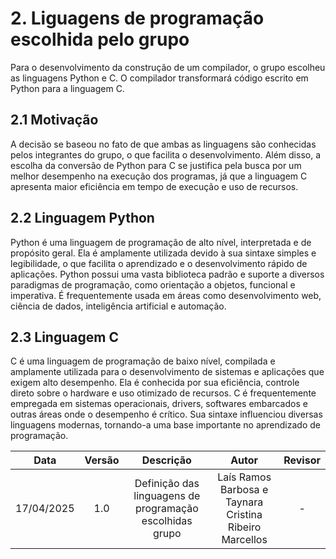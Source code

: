 # 2. Liguagens de programação escolhida pelo grupo

Para o desenvolvimento da construção de um compilador, o grupo escolheu as linguagens Python e C. O compilador transformará código escrito em Python para a linguagem C.

## 2.1 Motivação

A decisão se baseou no fato de que ambas as linguagens são conhecidas pelos integrantes do grupo, o que facilita o desenvolvimento. Além disso, a escolha da conversão de Python para C se justifica pela busca por um melhor desempenho na execução dos programas, já que a linguagem C apresenta maior eficiência em tempo de execução e uso de recursos.

## 2.2 Linguagem Python

Python é uma linguagem de programação de alto nível, interpretada e de propósito geral. Ela é amplamente utilizada devido à sua sintaxe simples e legibilidade, o que facilita o aprendizado e o desenvolvimento rápido de aplicações. Python possui uma vasta biblioteca padrão e suporte a diversos paradigmas de programação, como orientação a objetos, funcional e imperativa. É frequentemente usada em áreas como desenvolvimento web, ciência de dados, inteligência artificial e automação.

## 2.3 Linguagem C

C é uma linguagem de programação de baixo nível, compilada e amplamente utilizada para o desenvolvimento de sistemas e aplicações que exigem alto desempenho. Ela é conhecida por sua eficiência, controle direto sobre o hardware e uso otimizado de recursos. C é frequentemente empregada em sistemas operacionais, drivers, softwares embarcados e outras áreas onde o desempenho é crítico. Sua sintaxe influenciou diversas linguagens modernas, tornando-a uma base importante no aprendizado de programação.

|  **Data**  | **Versão** |                      **Descrição**                       |                        **Autor**                        | **Revisor** |
| :--------: | :--------: | :------------------------------------------------------: | :-----------------------------------------------------: | :---------: |
| 17/04/2025 |    1.0     | Definição das linguagens de programação escolhidas grupo | Laís Ramos Barbosa e Taynara Cristina Ribeiro Marcellos |      -      |
